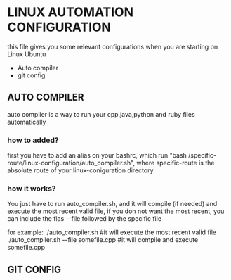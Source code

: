 # LINUX AUTOMATION CONFIGURATION

this file gives you some relevant configurations when you are starting on Linux Ubuntu

* Auto compiler
* git config

## AUTO COMPILER

auto compiler is a way to run your cpp,java,python and ruby files automatically

### how to added?

first you have to add an alias on your bashrc, which run "bash /specific-route/linux-configuration/auto_compiler.sh", where specific-route is the absolute route of your linux-coniguration directory

### how it works?

You just have to run auto_compiler.sh, and it will compile (if needed) and execute the most recent valid file, if you don not want the most recent, you can include the flas --file followed by the specific file

for example:
./auto_compiler.sh #it will execute the most recent valid file
./auto_compiler.sh --file somefile.cpp #it will compile and execute somefile.cpp

## GIT CONFIG
